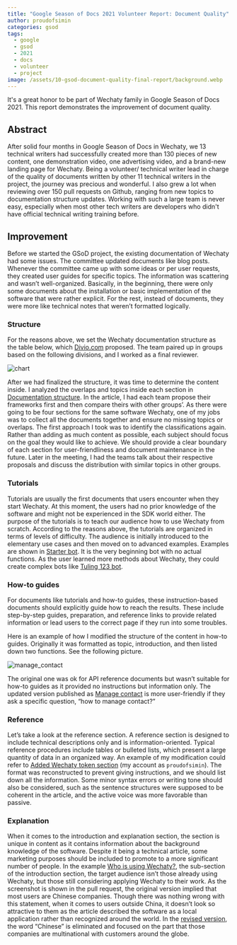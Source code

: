 ```yaml
---
title: "Google Season of Docs 2021 Volunteer Report: Document Quality"
author: proudofsimin
categories: gsod
tags:
  - google
  - gsod
  - 2021
  - docs
  - volunteer
  - project
image: /assets/10-gsod-document-quality-final-report/background.webp
---
```


It's a great honor to be part of Wechaty family in Google Season of Docs 2021. This report demonstrates the improvement of document quality.

## Abstract

After solid four months in Google Season of Docs in Wechaty, we 13 technical writers had successfully created more than 130 pieces of new content, one demonstration video, one advertising video, and a brand-new landing page for Wechaty. Being a volunteer/ technical writer lead in charge of the quality of documents written by other 11 technical writers in the project, the journey was precious and wonderful. I also grew a lot when reviewing over 150 pull requests on Github, ranging from new topics to documentation structure updates. Working with such a large team is never easy, especially when most other tech writers are developers who didn't have official technical writing training before.

## Improvement

Before we started the GSoD project, the existing documentation of Wechaty had some issues. The committee updated documents like blog posts. Whenever the committee came up with some ideas or per user requests, they created user guides for specific topics. The information was scattering and wasn’t well-organized. Basically, in the beginning, there were only some documents about the installation or basic implementation of the software that were rather explicit. For the rest, instead of documents, they were more like technical notes that weren’t formatted logically.

### Structure

For the reasons above, we set the Wechaty documentation structure as the table below, which [Divio.com](https://documentation.divio.com/introduction/) proposed. The team paired up in groups based on the following divisions, and I worked as a final reviewer.

![chart](/assets/10-gsod-document-quality-final-report/chart.webp)

After we had finalized the structure, it was time to determine the content inside. I analyzed the overlaps and topics inside each section in [Documentation structure](https://wechaty.js.org/2021/05/30/simin-documentation-structure/). In the article, I had each team propose their frameworks first and then compare theirs with other groups’. As there were going to be four sections for the same software Wechaty, one of my jobs was to collect all the documents together and ensure no missing topics or overlaps. The first approach I took was to identify the classifications again. Rather than adding as much content as possible, each subject should focus on the goal they would like to achieve. We should provide a clear boundary of each section for user-friendliness and document maintenance in the future. Later in the meeting, I had the teams talk about their respective proposals and discuss the distribution with similar topics in other groups.

### Tutorials

Tutorials are usually the first documents that users encounter when they start Wechaty. At this moment, the users had no prior knowledge of the software and might not be experienced in the SDK world either. The purpose of the tutorials is to teach our audience how to use Wechaty from scratch. According to the reasons above, the tutorials are organized in terms of levels of difficulty. The audience is initially introduced to the elementary use cases and then moved on to advanced examples. Examples are shown in [Starter bot](https://wechaty.js.org/docs/examples/basic/starter-bot). It is the very beginning bot with no actual functions. As the user learned more methods about Wechaty, they could create complex bots like [Tuling 123 bot](https://wechaty.js.org/docs/examples/professional/tuling123-bot).

### How-to guides

For documents like tutorials and how-to guides, these instruction-based documents should explicitly guide how to reach the results. These include step-by-step guides, preparation, and reference links to provide related information or lead users to the correct page if they run into some troubles.

Here is an example of how I modified the structure of the content in how-to guides. Originally it was formatted as topic, introduction, and then listed down two functions. See the following picture.

![manage_contact](/assets/10-gsod-document-quality-final-report/manage_contact.webp)

The original one was ok for API reference documents but wasn’t suitable for how-to guides as it provided no instructions but information only. The updated version published as [Manage contact](https://wechaty.js.org/docs/howto/contact) is more user-friendly if they ask a specific question, “how to manage contact?”

### Reference

Let’s take a look at the reference section. A reference section is designed to include technical descriptions only and is information-oriented. Typical reference procedures include tables or bulleted lists, which present a large quantity of data in an organized way. An example of my modification could refer to [Added Wechaty token section](https://github.com/wechaty/wechaty.js.org/pull/919) (my account as `proudofsimin`). The format was reconstructed to prevent giving instructions, and we should list down all the information. Some minor syntax errors or writing tone should also be considered, such as the sentence structures were supposed to be coherent in the article, and the active voice was more favorable than passive.

### Explanation

When it comes to the introduction and explanation section, the section is unique in content as it contains information about the background knowledge of the software. Despite it being a technical article, some marketing purposes should be included to promote to a more significant number of people. In the example [Who is using Wechaty?](https://github.com/wechaty/wechaty.js.org/pull/900), the sub-section of the introduction section, the target audience isn’t those already using Wechaty, but those still considering applying Wechaty to their work. As the screenshot is shown in the pull request, the original version implied that most users are Chinese companies. Though there was nothing wrong with this statement, when it comes to users outside China, it doesn’t look so attractive to them as the article described the software as a local application rather than recognized around the world. In the [revised version](https://wechaty.js.org/docs/who-is-using-wechaty), the word “Chinese” is eliminated and focused on the part that those companies are multinational with customers around the globe.
